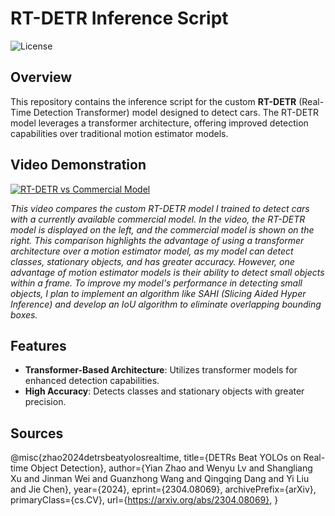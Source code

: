 # RT-DETR Inference Script

![License](https://img.shields.io/badge/license-MIT-blue.svg)

## Overview

This repository contains the inference script for the custom **RT-DETR** (Real-Time Detection Transformer) model designed to detect cars. The RT-DETR model leverages a transformer architecture, offering improved detection capabilities over traditional motion estimator models.

## Video Demonstration

[![RT-DETR vs Commercial Model](https://img.youtube.com/vi/DrHrfP9c5uE/0.jpg)](https://youtu.be/DrHrfP9c5uE)

*This video compares the custom RT-DETR model I trained to detect cars with a currently available commercial model. In the video, the RT-DETR model is displayed on the left, and the commercial model is shown on the right. This comparison highlights the advantage of using a transformer architecture over a motion estimator model, as my model can detect classes, stationary objects, and has greater accuracy. However, one advantage of motion estimator models is their ability to detect small objects within a frame. To improve my model's performance in detecting small objects, I plan to implement an algorithm like SAHI (Slicing Aided Hyper Inference) and develop an IoU algorithm to eliminate overlapping bounding boxes.*

## Features

- **Transformer-Based Architecture**: Utilizes transformer models for enhanced detection capabilities.
- **High Accuracy**: Detects classes and stationary objects with greater precision.

## Sources
@misc{zhao2024detrsbeatyolosrealtime,
      title={DETRs Beat YOLOs on Real-time Object Detection}, 
      author={Yian Zhao and Wenyu Lv and Shangliang Xu and Jinman Wei and Guanzhong Wang and Qingqing Dang and Yi Liu and Jie Chen},
      year={2024},
      eprint={2304.08069},
      archivePrefix={arXiv},
      primaryClass={cs.CV},
      url={https://arxiv.org/abs/2304.08069}, 
}
